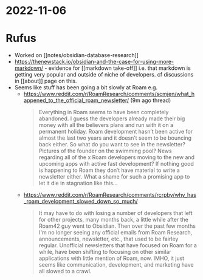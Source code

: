 # 2022-11-06

# Rufus

- Worked on [[notes/obsidian-database-research]]
- https://thenewstack.io/obsidian-and-the-case-for-using-more-markdown/ - evidence for [[markdown take-off]] i.e. that markdown is getting very popular and outside of niche of developers. cf discussions in [[about]] page on this.
- Seems like stuff has been going a bit slowly at Roam e.g.
  - https://www.reddit.com/r/RoamResearch/comments/scmjen/what_happened_to_the_official_roam_newsletter/ (9m ago thread)
    > Everything in Roam seems to have been completely abandoned. I guess the developers already made their big money with all the believers plans and run with it on a permanent holiday. Roam development hasn’t been active for almost the last two years and it doesn’t seem to be bouncing back either. So what do you want to see in the newsletter? Pictures of the founder on the swimming pool? News regarding all of the x Roam developers moving to the new and upcoming apps with active fast development? If nothing good is happening to Roam they don’t have material to write a newsletter either. What a shame for such a promising app to let it die in stagnation like this…
  - https://www.reddit.com/r/RoamResearch/comments/rcrpby/why_has_roam_development_slowed_down_so_much/
    > It may have to do with losing a number of developers that left for other projects, many months back, a little while after the Roam42 guy went to Obsidian. Then over the past few months I'm no longer seeing any official emails from Roam Research, announcements, newsletter, etc., that used to be fairley regular. Unofficial newsletters that have focused on Roam for a while, have been shifting to focusing on other similar applications with little mention of Roam, now. IMHO, it just seems like communication, development, and marketing have all slowed to a crawl.